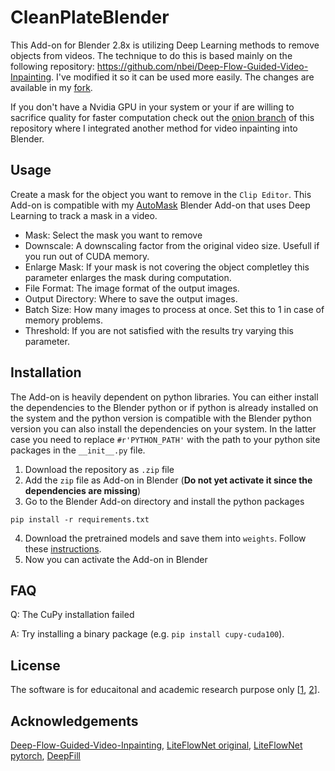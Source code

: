 # CleanPlateBlender
 
This Add-on for Blender 2.8x is utilizing Deep Learning methods to remove objects from videos. The technique to do this is based mainly on the following repository: https://github.com/nbei/Deep-Flow-Guided-Video-Inpainting. I've modified it so it can be used more easily. The changes are available in my [fork](https://github.com/lukas-blecher/Deep-Flow-Guided-Video-Inpainting).

If you don't have a Nvidia GPU in your system or your if are willing to sacrifice quality for faster computation check out the [onion branch](https://github.com/lukas-blecher/CleanPlateBlender/tree/onion) of this repository where I integrated another method for video inpainting into Blender. 

## Usage
Create a mask for the object you want to remove in the `Clip Editor`. This Add-on is compatible with my [AutoMask](https://github.com/lukas-blecher/AutoMask) Blender Add-on that uses Deep Learning to track a mask in a video. 

* Mask: Select the mask you want to remove
* Downscale: A downscaling factor from the original video size. Usefull if you run out of CUDA memory.
* Enlarge Mask: If your mask is not covering the object completley this parameter enlarges the mask during computation.
* File Format: The image format of the output images.
* Output Directory: Where to save the output images.
* Batch Size: How many images to process at once. Set this to 1 in case of memory problems.
* Threshold: If you are not satisfied with the results try varying this parameter.

## Installation
The Add-on is heavily dependent on python libraries. You can either install the dependencies to the Blender python or if python is already installed on the system and the python version is compatible with the Blender python version you can also install the dependencies on your system. In the latter case you need to replace `#r'PYTHON_PATH'` with the path to your python site packages in the `__init__.py` file.
1. Download the repository as `.zip` file
2. Add the `zip` file as Add-on in Blender (**Do not yet activate it since the dependencies are missing**)
3. Go to the Blender Add-on directory and install the python packages
```
pip install -r requirements.txt
```
4. Download the pretrained models and save them into `weights`. Follow these [instructions](https://github.com/lukas-blecher/CleanPlateBlender/blob/master/weights/README.md).
5. Now you can activate the Add-on in Blender


## FAQ
Q: The CuPy installation failed

A: Try installing a binary package (e.g. `pip install cupy-cuda100`). 

## License
The software is for educaitonal and academic research purpose only [[1](https://github.com/JiahuiYu/generative_inpainting#license), [2](https://github.com/twhui/LiteFlowNet/blob/master/LICENSE)].



## Acknowledgements

[Deep-Flow-Guided-Video-Inpainting](https://github.com/nbei/Deep-Flow-Guided-Video-Inpainting), [LiteFlowNet original](https://github.com/twhui/LiteFlowNet), [LiteFlowNet pytorch](https://github.com/sniklaus/pytorch-liteflownet), [DeepFill](https://github.com/JiahuiYu/generative_inpainting)
